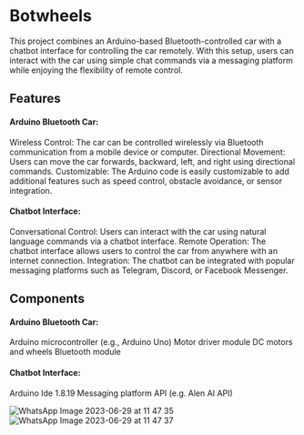 # Botwheels
This project combines an Arduino-based Bluetooth-controlled car with a chatbot interface for controlling the car remotely. With this setup, users can interact with the car using simple chat commands via a messaging platform while enjoying the flexibility of remote control.

## Features
#### Arduino Bluetooth Car:
Wireless Control: The car can be controlled wirelessly via Bluetooth communication from a mobile device or computer.
Directional Movement: Users can move the car forwards, backward, left, and right using directional commands.
Customizable: The Arduino code is easily customizable to add additional features such as speed control, obstacle avoidance, or sensor integration.
#### Chatbot Interface:
Conversational Control: Users can interact with the car using natural language commands via a chatbot interface.
Remote Operation: The chatbot interface allows users to control the car from anywhere with an internet connection.
Integration: The chatbot can be integrated with popular messaging platforms such as Telegram, Discord, or Facebook Messenger.

## Components
#### Arduino Bluetooth Car:
Arduino microcontroller (e.g., Arduino Uno)
Motor driver module 
DC motors and wheels
Bluetooth module 
#### Chatbot Interface:
Arduino Ide 1.8.19
Messaging platform API (e.g. Alen AI API)

![WhatsApp Image 2023-06-29 at 11 47 35](https://github.com/Lenitabiju/Botwheels/assets/157798373/a73f2db3-0d17-447f-b7c1-21294a095262)
![WhatsApp Image 2023-06-29 at 11 47 37](https://github.com/Lenitabiju/Botwheels/assets/157798373/56d4ad55-0624-4b69-8f01-16549f8ab2fa)


